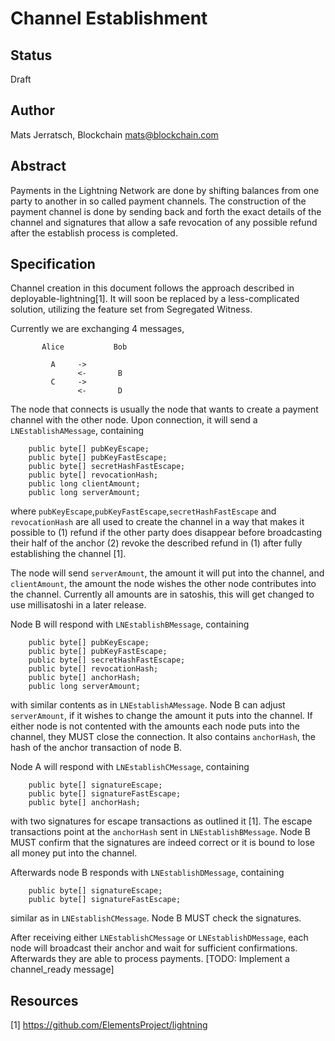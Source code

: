 # Channel Establishment

## Status

Draft

## Author

Mats Jerratsch, Blockchain
mats@blockchain.com

## Abstract

Payments in the Lightning Network are done by shifting balances from one party to another in so called payment channels. The construction of the payment channel is done by sending back and forth the exact details of the channel and signatures that allow a safe revocation of any possible refund after the establish process is completed.

## Specification

Channel creation in this document follows the approach described in deployable-lightning[1]. It will soon be replaced by a less-complicated solution, utilizing the feature set from Segregated Witness.

Currently we are exchanging 4 messages,
```
       Alice           Bob
 
         A     ->
               <-       B
         C     ->
               <-       D
```

The node that connects is usually the node that wants to create a payment channel with the other node. Upon connection, it will send a `LNEstablishAMessage`, containing

```
    public byte[] pubKeyEscape;
    public byte[] pubKeyFastEscape;
    public byte[] secretHashFastEscape;
    public byte[] revocationHash;
    public long clientAmount;
    public long serverAmount;
```

where `pubKeyEscape`,`pubKeyFastEscape`,`secretHashFastEscape` and `revocationHash` are all used to create the channel in a way that makes it possible to (1) refund if the other party does disappear before broadcasting their half of the anchor (2) revoke the described refund in (1) after fully establishing the channel [1].

The node will send `serverAmount`, the amount it will put into the channel, and `clientAmount`, the amount the node wishes the other node contributes into the channel. Currently all amounts are in satoshis, this will get changed to use millisatoshi in a later release.

Node B will respond with `LNEstablishBMessage`, containing

```
    public byte[] pubKeyEscape;
    public byte[] pubKeyFastEscape;
    public byte[] secretHashFastEscape;
    public byte[] revocationHash;
    public byte[] anchorHash;
    public long serverAmount;
```

with similar contents as in `LNEstablishAMessage`. Node B can adjust `serverAmount`, if it wishes to change the amount it puts into the channel. If either node is not contented with the amounts each node puts into the channel, they MUST close the connection. 
It also contains `anchorHash`, the hash of the anchor transaction of node B. 

Node A will respond with `LNEstablishCMessage`, containing

```
    public byte[] signatureEscape;
    public byte[] signatureFastEscape;
    public byte[] anchorHash;
```

with two signatures for escape transactions as outlined it [1]. The escape transactions point at the `anchorHash` sent in `LNEstablishBMessage`. Node B MUST confirm that the signatures are indeed correct or it is bound to lose all money put into the channel. 

Afterwards node B responds with `LNEstablishDMessage`, containing

```
    public byte[] signatureEscape;
    public byte[] signatureFastEscape;
```

similar as in `LNEstablishCMessage`. Node B MUST check the signatures. 

After receiving either `LNEstablishCMessage` or `LNEstablishDMessage`, each node will broadcast their anchor and wait for sufficient confirmations. Afterwards they are able to process payments. [TODO: Implement a channel_ready message]

## Resources

[1] https://github.com/ElementsProject/lightning